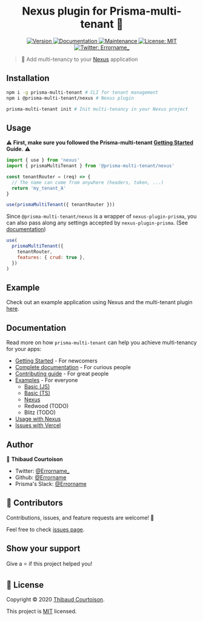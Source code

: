 <h1 align="center">Nexus plugin for Prisma-multi-tenant 🧭</h1>
<p align="center">
  <a href="https://www.npmjs.com/package/@prisma-multi-tenant/nexus">
    <img alt="Version" src="https://img.shields.io/npm/v/@prisma-multi-tenant/nexus.svg">
  </a>
  <a href="https://github.com/Errorname/prisma-multi-tenant#readme">
    <img alt="Documentation" src="https://img.shields.io/badge/documentation-yes-brightgreen.svg" target="_blank" />
  </a>
  <a href="https://github.com/Errorname/prisma-multi-tenant/graphs/commit-activity">
    <img alt="Maintenance" src="https://img.shields.io/badge/Maintained%3F-yes-green.svg" target="_blank" />
  </a>
  <a href="https://github.com/Errorname/prisma-multi-tenant/blob/master/LICENSE">
    <img alt="License: MIT" src="https://img.shields.io/badge/License-MIT-yellow.svg" target="_blank" />
  </a>
  <a href="https://twitter.com/Errorname_">
    <img alt="Twitter: Errorname_" src="https://img.shields.io/twitter/follow/Errorname_.svg?style=social" target="_blank" />
  </a>
</p>

> 🧭 Add multi-tenancy to your [Nexus](https://nexusjs.org/) application

## Installation

```sh
npm i -g prisma-multi-tenant # CLI for tenant management
npm i @prisma-multi-tenant/nexus # Nexus plugin

prisma-multi-tenant init # Init multi-tenancy in your Nexus project
```

## Usage

⚠️ **First, make sure you followed the Prisma-multi-tenant [Getting Started](https://github.com/Errorname/prisma-multi-tenant/blob/master/docs/Getting_Started.md) Guide.** ⚠️

```js
import { use } from 'nexus'
import { prismaMultiTenant } from '@prisma-multi-tenant/nexus'

const tenantRouter = (req) => {
  // The name can come from anywhere (headers, token, ...)
  return 'my_tenant_A'
}

use(prismaMultiTenant({ tenantRouter }))
```

Since `@prisma-multi-tenant/nexus` is a wrapper of `nexus-plugin-prisma`, you can also pass along any settings accepted by `nexus-plugin-prisma`. (See [documentation](https://nexusjs.org/pluginss/prisma#plugin-settings))

```js
use(
  prismaMultiTenant({
    tenantRouter,
    features: { crud: true },
  })
)
```

## Example

Check out an example application using Nexus and the multi-tenant plugin [here](https://github.com/Errorname/prisma-multi-tenant/tree/master/docs/examples/nexus).

## Documentation

Read more on how `prisma-multi-tenant` can help you achieve multi-tenancy for your apps:

- [Getting Started](/docs/Getting_Started.md) - For newcomers
- [Complete documentation](/docs/Complete_Documentation.md) - For curious people
- [Contributing guide](/docs/Contributing_Guide.md) - For great people
- [Examples](/docs/examples) - For everyone
  - [Basic (JS)](/docs/examples/basic-js)
  - [Basic (TS)](/docs/examples/basic-ts)
  - [Nexus](/docs/examples/nexus)
  - Redwood (TODO)
  - Blitz (TODO)
- [Usage with Nexus](/packages/nexus)
- [Issues with Vercel](/docs/Vercel.md)

## Author

👤 **Thibaud Courtoison**

- Twitter: [@Errorname\_](https://twitter.com/Errorname_)
- Github: [@Errorname](https://github.com/Errorname)
- Prisma's Slack: [@Errorname](https://slack.prisma.io/)

## 🤝 Contributors

Contributions, issues, and feature requests are welcome! 🙌

Feel free to check [issues page](https://github.com/Errorname/prisma-multi-tenant/issues).

## Show your support

Give a ⭐️ if this project helped you!

## 📝 License

Copyright © 2020 [Thibaud Courtoison](https://github.com/Errorname).

This project is [MIT](https://github.com/Errorname/prisma-multi-tenant/blob/master/LICENSE) licensed.
